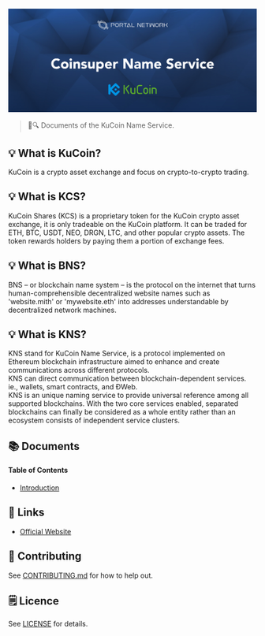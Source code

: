 ![KuCoin Name Service](./assets/title.jpg)

> 📖🔍 Documents of the KuCoin Name Service.

## 💡 What is KuCoin?
KuCoin is a crypto asset exchange and focus on crypto-to-crypto trading.

## 💡 What is KCS?
KuCoin Shares (KCS) is a proprietary token for the KuCoin crypto asset exchange, it is only tradeable on the KuCoin platform. It can be traded for ETH, BTC, USDT, NEO, DRGN, LTC, and other popular crypto assets. The token rewards holders by paying them a portion of exchange fees.

## 💡 What is BNS?
BNS – or blockchain name system – is the protocol on the internet that turns human-comprehensible decentralized website names such as 'website.mith' or 'mywebsite.eth' into addresses understandable by decentralized network machines.

## 💡 What is KNS?
KNS stand for KuCoin Name Service, is a protocol implemented on Ethereum blockchain infrastructure aimed to enhance and create communications across different protocols.  
KNS can direct communication between blockchain-dependent services. ie., wallets, smart contracts, and ÐWeb.  
KNS is an unique naming service to provide universal reference among all supported blockchains. With the two core services enabled, separated blockchains can finally be considered as a whole entity rather than an ecosystem consists of independent service clusters.

## 📚 Documents

#### Table of Contents
-  [Introduction](./docs/INTRODUCTION.md)

## 🔗 Links
- [Official Website](https://www.kucoin.com/#/)

## 📣 Contributing
See [CONTRIBUTING.md](./CONTRIBUTING.md) for how to help out.

## 🗒 Licence
See [LICENSE](./LICENSE) for details.
